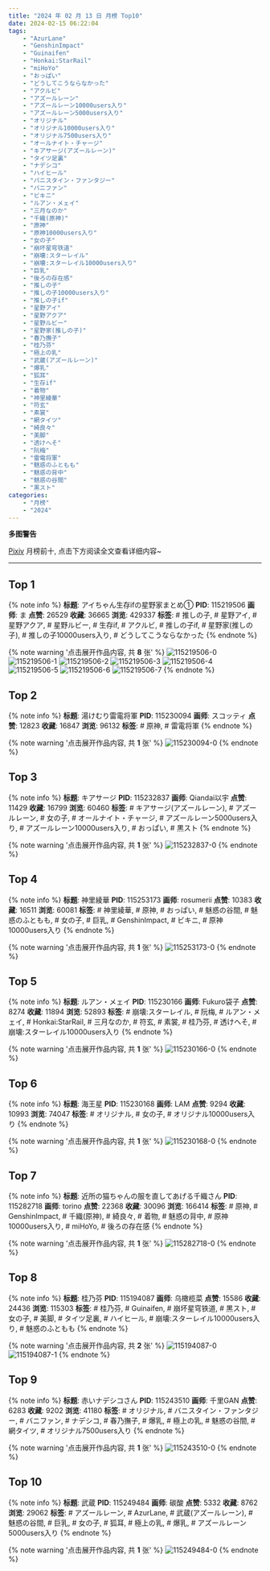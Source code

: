 ```yaml
---
title: "2024 年 02 月 13 日 月榜 Top10"
date: 2024-02-15 06:22:04
tags:
    - "AzurLane"
    - "GenshinImpact"
    - "Guinaifen"
    - "Honkai:StarRail"
    - "miHoYo"
    - "おっぱい"
    - "どうしてこうならなかった"
    - "アクルビ"
    - "アズールレーン"
    - "アズールレーン10000users入り"
    - "アズールレーン5000users入り"
    - "オリジナル"
    - "オリジナル10000users入り"
    - "オリジナル7500users入り"
    - "オールナイト・チャージ"
    - "キアサージ(アズールレーン)"
    - "タイツ足裏"
    - "ナデシコ"
    - "ハイヒール"
    - "バニスタイン・ファンタジー"
    - "バニファン"
    - "ビキニ"
    - "ルアン・メェイ"
    - "三月なのか"
    - "千織(原神)"
    - "原神"
    - "原神10000users入り"
    - "女の子"
    - "崩坏星穹铁道"
    - "崩壊:スターレイル"
    - "崩壊:スターレイル10000users入り"
    - "巨乳"
    - "後ろの存在感"
    - "推しの子"
    - "推しの子10000users入り"
    - "推しの子if"
    - "星野アイ"
    - "星野アクア"
    - "星野ルビー"
    - "星野家(推しの子)"
    - "春乃撫子"
    - "桂乃芬"
    - "極上の乳"
    - "武蔵(アズールレーン)"
    - "爆乳"
    - "狐耳"
    - "生存if"
    - "着物"
    - "神里綾華"
    - "符玄"
    - "素裳"
    - "網タイツ"
    - "綺良々"
    - "美脚"
    - "透けへそ"
    - "阮梅"
    - "雷電将軍"
    - "魅惑のふともも"
    - "魅惑の背中"
    - "魅惑の谷間"
    - "黒スト"
categories:
    - "月榜"
    - "2024"
---
```


<i class="fa fa-triangle-exclamation"></i>**多图警告**<i class="fa fa-triangle-exclamation"></i>

[Pixiv](https://www.pixiv.net/) 月榜前十, 点击下方阅读全文查看详细内容~

<!-- more -->

---

## Top 1

{% note info %}
**标题**: アイちゃん生存ifの星野家まとめ①
**PID**: 115219506 **画师**: ま
**点赞**: 26529 **收藏**: 36665 **浏览**: 429337
**标签**: # 推しの子, # 星野アイ, # 星野アクア, # 星野ルビー, # 生存if, # アクルビ, # 推しの子if, # 星野家(推しの子), # 推しの子10000users入り, # どうしてこうならなかった
{% endnote %}

{% note warning '点击展开作品内容, 共 **8** 张' %}
![115219506-0](https://i.pixiv.re/img-original/img/2024/01/16/17/42/28/115219506_p0.jpg)
![115219506-1](https://i.pixiv.re/img-original/img/2024/01/16/17/42/28/115219506_p1.jpg)
![115219506-2](https://i.pixiv.re/img-original/img/2024/01/16/17/42/28/115219506_p2.jpg)
![115219506-3](https://i.pixiv.re/img-original/img/2024/01/16/17/42/28/115219506_p3.jpg)
![115219506-4](https://i.pixiv.re/img-original/img/2024/01/16/17/42/28/115219506_p4.jpg)
![115219506-5](https://i.pixiv.re/img-original/img/2024/01/16/17/42/28/115219506_p5.jpg)
![115219506-6](https://i.pixiv.re/img-original/img/2024/01/16/17/42/28/115219506_p6.jpg)
![115219506-7](https://i.pixiv.re/img-original/img/2024/01/16/17/42/28/115219506_p7.jpg)
{% endnote %}

## Top 2

{% note info %}
**标题**: 湯けむり雷電将軍
**PID**: 115230094 **画师**: スコッティ
**点赞**: 12823 **收藏**: 16847 **浏览**: 96132
**标签**: # 原神, # 雷電将軍
{% endnote %}

{% note warning '点击展开作品内容, 共 **1** 张' %}
![115230094-0](https://i.pixiv.re/img-original/img/2024/01/17/00/00/21/115230094_p0.jpg)
{% endnote %}

## Top 3

{% note info %}
**标题**: キアサージ
**PID**: 115232837 **画师**: Qiandai以宇
**点赞**: 11429 **收藏**: 16799 **浏览**: 60460
**标签**: # キアサージ(アズールレーン), # アズールレーン, # 女の子, # オールナイト・チャージ, # アズールレーン5000users入り, # アズールレーン10000users入り, # おっぱい, # 黒スト
{% endnote %}

{% note warning '点击展开作品内容, 共 **1** 张' %}
![115232837-0](https://i.pixiv.re/img-original/img/2024/01/17/01/39/05/115232837_p0.jpg)
{% endnote %}

## Top 4

{% note info %}
**标题**: 神里綾華
**PID**: 115253173 **画师**: rosumerii
**点赞**: 10383 **收藏**: 16511 **浏览**: 60081
**标签**: # 神里綾華, # 原神, # おっぱい, # 魅惑の谷間, # 魅惑のふともも, # 女の子, # 巨乳, # GenshinImpact, # ビキニ, # 原神10000users入り
{% endnote %}

{% note warning '点击展开作品内容, 共 **1** 张' %}
![115253173-0](https://i.pixiv.re/img-original/img/2024/01/17/22/21/23/115253173_p0.jpg)
{% endnote %}

## Top 5

{% note info %}
**标题**: ルアン・メェイ
**PID**: 115230166 **画师**: Fukuro袋子
**点赞**: 8274 **收藏**: 11894 **浏览**: 52893
**标签**: # 崩壊:スターレイル, # 阮梅, # ルアン・メェイ, # Honkai:StarRail, # 三月なのか, # 符玄, # 素裳, # 桂乃芬, # 透けへそ, # 崩壊:スターレイル10000users入り
{% endnote %}

{% note warning '点击展开作品内容, 共 **1** 张' %}
![115230166-0](https://i.pixiv.re/img-original/img/2024/01/17/00/00/48/115230166_p0.jpg)
{% endnote %}

## Top 6

{% note info %}
**标题**: 海王星
**PID**: 115230168 **画师**: LAM
**点赞**: 9294 **收藏**: 10993 **浏览**: 74047
**标签**: # オリジナル, # 女の子, # オリジナル10000users入り
{% endnote %}

{% note warning '点击展开作品内容, 共 **1** 张' %}
![115230168-0](https://i.pixiv.re/img-original/img/2024/01/17/00/00/50/115230168_p0.jpg)
{% endnote %}

## Top 7

{% note info %}
**标题**: 近所の猫ちゃんの服を直してあげる千織さん
**PID**: 115282718 **画师**: torino
**点赞**: 22368 **收藏**: 30096 **浏览**: 166414
**标签**: # 原神, # GenshinImpact, # 千織(原神), # 綺良々, # 着物, # 魅惑の背中, # 原神10000users入り, # miHoYo, # 後ろの存在感
{% endnote %}

{% note warning '点击展开作品内容, 共 **1** 张' %}
![115282718-0](https://i.pixiv.re/img-original/img/2024/01/19/00/00/41/115282718_p0.jpg)
{% endnote %}

## Top 8

{% note info %}
**标题**: 桂乃芬
**PID**: 115194087 **画师**: 乌橄榄菜
**点赞**: 15586 **收藏**: 24436 **浏览**: 115303
**标签**: # 桂乃芬, # Guinaifen, # 崩坏星穹铁道, # 黒スト, # 女の子, # 美脚, # タイツ足裏, # ハイヒール, # 崩壊:スターレイル10000users入り, # 魅惑のふともも
{% endnote %}

{% note warning '点击展开作品内容, 共 **2** 张' %}
![115194087-0](https://i.pixiv.re/img-original/img/2024/01/15/18/13/10/115194087_p0.jpg)
![115194087-1](https://i.pixiv.re/img-original/img/2024/01/15/18/13/10/115194087_p1.jpg)
{% endnote %}

## Top 9

{% note info %}
**标题**: 赤いナデシコさん
**PID**: 115243510 **画师**: 千里GAN
**点赞**: 6283 **收藏**: 9202 **浏览**: 41180
**标签**: # オリジナル, # バニスタイン・ファンタジー, # バニファン, # ナデシコ, # 春乃撫子, # 爆乳, # 極上の乳, # 魅惑の谷間, # 網タイツ, # オリジナル7500users入り
{% endnote %}

{% note warning '点击展开作品内容, 共 **1** 张' %}
![115243510-0](https://i.pixiv.re/img-original/img/2024/01/17/15/42/51/115243510_p0.jpg)
{% endnote %}

## Top 10

{% note info %}
**标题**: 武蔵
**PID**: 115249484 **画师**: 碳酸
**点赞**: 5332 **收藏**: 8762 **浏览**: 29062
**标签**: # アズールレーン, # AzurLane, # 武蔵(アズールレーン), # 魅惑の谷間, # 巨乳, # 女の子, # 狐耳, # 極上の乳, # 爆乳, # アズールレーン5000users入り
{% endnote %}

{% note warning '点击展开作品内容, 共 **1** 张' %}
![115249484-0](https://i.pixiv.re/img-original/img/2024/01/17/20/20/43/115249484_p0.jpg)
{% endnote %}
